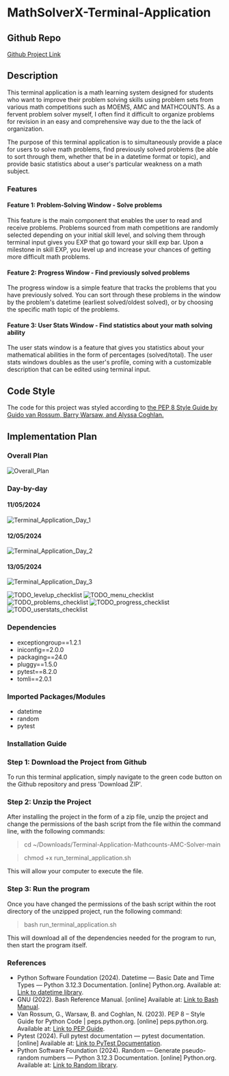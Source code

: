 # MathSolverX-Terminal-Application

## Github Repo

[Github Project Link](https://github.com/duskpeyl/MathSolverX-Terminal-Application)

## Description

This terminal application is a math learning system designed for students who want to improve their problem solving skills using problem sets from various math competitions such as MOEMS, AMC and MATHCOUNTS. As a fervent problem solver myself, I often find it difficult to organize problems for revision in an easy and comprehensive way due to the the lack of organization.

The purpose of this terminal application is to simultaneously provide a place for users to solve math problems, find previously solved problems (be able to sort through them, whether that be in a datetime format or topic), and provide basic statistics about a user's particular weakness on a math subject.

### Features

#### Feature 1: Problem-Solving Window - Solve problems

This feature is the main component that enables the user to read and receive problems. Problems sourced from math competitions are randomly selected depending on your initial skill level, and solving them through terminal input gives you EXP that go toward your skill exp bar. Upon a milestone in skill EXP, you level up and increase your chances of getting more difficult math problems.

#### Feature 2: Progress Window - Find previously solved problems

The progress window is a simple feature that tracks the problems that you have previously solved. You can sort through these problems in the window by the problem's datetime (earliest solved/oldest solved), or by choosing the specific math topic of the problems.

#### Feature 3: User Stats Window - Find statistics about your math solving ability

The user stats window is a feature that gives you statistics about your mathematical abilities in the form of percentages (solved/total). The user stats windows doubles as the user's profile, coming with a customizable description that can be edited using terminal input.

## Code Style

The code for this project was styled according to [the PEP 8 Style Guide by Guido van Rossum, Barry Warsaw, and Alyssa Coghlan.](https://peps.python.org/pep-0008/)

## Implementation Plan

### Overall Plan

![Overall_Plan](./docs/Overall_Plan.PNG)

### Day-by-day

#### 11/05/2024

![Terminal_Application_Day_1](./docs/Terminal_Application_Day_by_Day_1.PNG)

#### 12/05/2024

![Terminal_Application_Day_2](./docs/Terminal_Application_Day_by_Day_2.PNG)

#### 13/05/2024

![Terminal_Application_Day_3](./docs/Terminal_Application_Day_by_Day_3.PNG)

![TODO_levelup_checklist](./docs/todo_levelup.PNG)
![TODO_menu_checklist](./docs/todo_menu.PNG)
![TODO_problems_checklist](./docs/todo_problems.PNG)
![TODO_progress_checklist](./docs/todo_progress.PNG)
![TODO_userstats_checklist](./docs/todo_userstats.PNG)

### Dependencies  

* exceptiongroup==1.2.1
* iniconfig==2.0.0
* packaging==24.0
* pluggy==1.5.0
* pytest==8.2.0
* tomli==2.0.1

### Imported Packages/Modules

* datetime
* random
* pytest

### Installation Guide

### Step 1: Download the Project from Github

To run this terminal application, simply navigate to the green code button on the Github repository and press 'Download ZIP'.

### Step 2: Unzip the Project

After installing the project in the form of a zip file, unzip the project and change the permissions of the bash script from the file within the command line, with the following commands:

> cd ~/Downloads/Terminal-Application-Mathcounts-AMC-Solver-main

> chmod +x run_terminal_application.sh

This will allow your computer to execute the file.

### Step 3: Run the program

Once you have changed the permissions of the bash script within the root directory of the unzipped project, run the following command:

> bash run_terminal_application.sh

This will download all of the dependencies needed for the program to run, then start the program itself.

### References

* Python Software Foundation (2024). Datetime — Basic Date and Time Types — Python 3.12.3 Documentation. [online] Python.org. Available at: [Link to datetime library](https://docs.python.org/3/library/datetime.html).
* GNU (2022). Bash Reference Manual. [online] Available at: [Link to Bash Manual](https://www.gnu.org/software/bash/manual/bash.html).
* Van Rossum, G., Warsaw, B. and Coghlan, N. (2023). PEP 8 – Style Guide for Python Code | peps.python.org. [online] peps.python.org. Available at: [Link to PEP Guide](https://peps.python.org/pep-0008/).
* Pytest (2024). Full pytest documentation — pytest documentation. [online] Available at: [Link to PyTest Documentation](https://docs.pytest.org/en/8.2.x/contents.html).
* Python Software Foundation (2024). Random — Generate pseudo-random numbers — Python 3.12.3 Documentation. [online] Python.org. Available at: [Link to Random library](https://docs.python.org/3/library/random.html).

